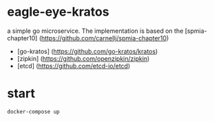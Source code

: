 # eagle-eye-kratos

a simple go microservice. 
The implementation is based on the [spmia-chapter10] (https://github.com/carnellj/spmia-chapter10)

* [go-kratos] (https://github.com/go-kratos/kratos)
* [zipkin] (https://github.com/openzipkin/zipkin) 
* [etcd] (https://github.com/etcd-io/etcd)

# start

```shell script
docker-compose up
```